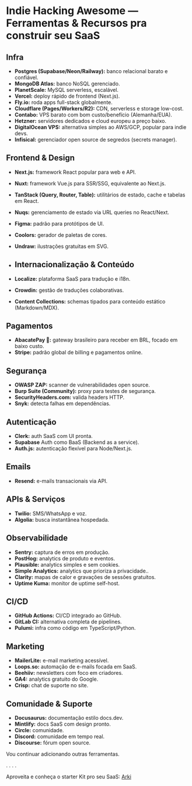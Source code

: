 # Indie Hacking Awesome — Ferramentas & Recursos pra construir seu SaaS

## Infra
- **Postgres (Supabase/Neon/Railway):** banco relacional barato e confiável.  
- **MongoDB Atlas:** banco NoSQL gerenciado.  
- **PlanetScale:** MySQL serverless, escalável.  
- **Vercel:** deploy rápido de frontend (Next.js).  
- **Fly.io:** roda apps full-stack globalmente.  
- **Cloudflare (Pages/Workers/R2):** CDN, serverless e storage low-cost.  
- **Contabo:** VPS barato com bom custo/benefício (Alemanha/EUA).  
- **Hetzner:** servidores dedicados e cloud europeu a preço baixo.  
- **DigitalOcean VPS:** alternativa simples ao AWS/GCP, popular para indie devs.  
- **Infisical:** gerenciador open source de segredos (secrets manager).  

## Frontend & Design
- **Next.js:** framework React popular para web e API.  
- **Nuxt:** framework Vue.js para SSR/SSG, equivalente ao Next.js.  
- **TanStack (Query, Router, Table):** utilitários de estado, cache e tabelas em React.  
- **Nuqs:** gerenciamento de estado via URL queries no React/Next.  
- **Figma:** padrão para protótipos de UI.  
- **Coolors:** gerador de paletas de cores.  
- **Undraw:** ilustrações gratuitas em SVG.

- ## Internacionalização & Conteúdo
- **Localize:** plataforma SaaS para tradução e i18n.  
- **Crowdin:** gestão de traduções colaborativas.  
- **Content Collections:** schemas tipados para conteúdo estático (Markdown/MDX).  

## Pagamentos 
- **AbacatePay 🥑:** gateway brasileiro para receber em BRL, focado em baixo custo.  
- **Stripe:** padrão global de billing e pagamentos online.  

## Segurança
- **OWASP ZAP:** scanner de vulnerabilidades open source.  
- **Burp Suite (Community):** proxy para testes de segurança.  
- **SecurityHeaders.com:** valida headers HTTP.  
- **Snyk:** detecta falhas em dependências.

## Autenticação
- **Clerk:** auth SaaS com UI pronta.  
- **Supabase** Auth como BaaS (Backend as a service).
- **Auth.js:** autenticação flexível para Node/Next.js.  

## Emails
- **Resend:** e-mails transacionais via API.  

## APIs & Serviços
- **Twilio:** SMS/WhatsApp e voz.  
- **Algolia:** busca instantânea hospedada.  

## Observabilidade
- **Sentry:** captura de erros em produção.  
- **PostHog:** analytics de produto e eventos.  
- **Plausible:** analytics simples e sem cookies.  
- **Simple Analytics:** analytics que prioriza a privacidade..  
- **Clarity:** mapas de calor e gravações de sessões gratuitos.  
- **Uptime Kuma:** monitor de uptime self-host.  

## CI/CD
- **GitHub Actions:** CI/CD integrado ao GitHub.  
- **GitLab CI:** alternativa completa de pipelines.  
- **Pulumi:** infra como código em TypeScript/Python.  

## Marketing
- **MailerLite:** e-mail marketing acessível.  
- **Loops.so:** automação de e-mails focada em SaaS.  
- **Beehiiv:** newsletters com foco em criadores.  
- **GA4:** analytics gratuito do Google.  
- **Crisp:** chat de suporte no site.  

## Comunidade & Suporte
- **Docusaurus:** documentação estilo docs.dev.  
- **Mintlify:** docs SaaS com design pronto.  
- **Circle:** comunidade.  
- **Discord:** comunidade em tempo real.  
- **Discourse:** fórum open source.



Vou continuar adicionando outras ferramentas.

.
.
.
.

Aproveita e conheça o starter Kit pro seu SaaS: [Arki](https://www.usearki.dev/)
